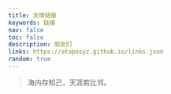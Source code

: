 ```yaml
---
title: 友情链接
keywords: 链接
nav: false
toc: false
description: 朋友们
links: https://atoposyz.github.io/links.json
random: true
---
```


> 海内存知己，天涯若比邻。

<YunLinks :links="frontmatter.links" :random="frontmatter.random" />
